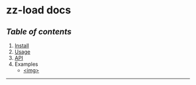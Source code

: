 # zz-load docs

## *Table of contents*

1. [Install](./docs/install.md)
1. [Usage](./docs/usage.md)
1. [API](./docs/api.md)
1. Examples
    - [&lt;img>](./examples/img.html)

---
